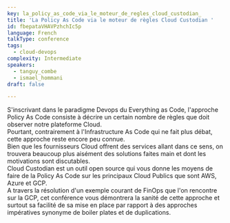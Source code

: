 ```yaml
---
key: la_policy_as_code_via_le_moteur_de_regles_cloud_custodian_
title: 'La Policy As Code via le moteur de règles Cloud Custodian '
id: fbepataVHAVPzhchIc5p
language: French
talkType: conference
tags:
  - cloud-devops
complexity: Intermediate
speakers:
  - tanguy_combe
  - ismael_hommani
draft: false

---
```


S'inscrivant dans le paradigme Devops du Everything as Code, l'approche Policy As Code consiste à décrire un certain nombre de règles que doit observer notre plateforme Cloud.   
Pourtant, contrairement à l'Infrastructure As Code qui ne fait plus débat, cette approche reste encore peu connue.  
 Bien que les fournisseurs Cloud offrent des services allant dans ce sens, on trouvera beaucoup plus aisément des solutions faites main et dont les motivations sont discutables.   
Cloud Custodian est un outil open source qui vous donne les moyens de faire de la Policy As Code sur les principaux Cloud Publics que sont AWS, Azure et GCP.   
A travers la résolution d'un exemple courant de FinOps que l'on rencontre sur la GCP, cet conférence vous démontrera  la sanité de cette approche et surtout sa facilité de sa mise en place par rapport à des approches impératives synonyme de boiler plates et de duplications.  
